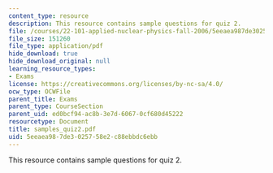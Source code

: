 ```yaml
---
content_type: resource
description: This resource contains sample questions for quiz 2.
file: /courses/22-101-applied-nuclear-physics-fall-2006/5eeaea987de3025758e2c88ebbdc6ebb_samples_quiz2.pdf
file_size: 151260
file_type: application/pdf
hide_download: true
hide_download_original: null
learning_resource_types:
- Exams
license: https://creativecommons.org/licenses/by-nc-sa/4.0/
ocw_type: OCWFile
parent_title: Exams
parent_type: CourseSection
parent_uid: ed0bcf94-ac8b-3e7d-6067-0cf680d45222
resourcetype: Document
title: samples_quiz2.pdf
uid: 5eeaea98-7de3-0257-58e2-c88ebbdc6ebb
---
```

This resource contains sample questions for quiz 2.